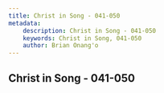 ```yaml
---
title: Christ in Song - 041-050
metadata:
    description: Christ in Song - 041-050
    keywords: Christ in Song, 041-050
    author: Brian Onang'o
---
```



## Christ in Song - 041-050
  